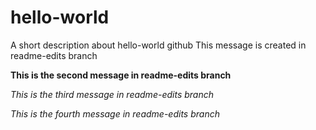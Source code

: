 # hello-world
A short description about hello-world github
This message is created in readme-edits branch

**This is the second message in readme-edits branch**

_This is the third message in readme-edits branch_

_This is the fourth message in readme-edits branch_
